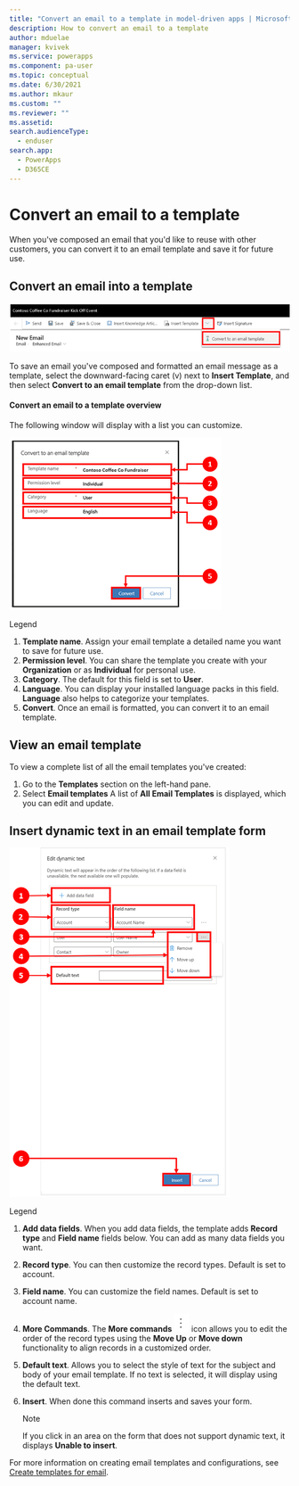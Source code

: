 ```yaml
---
title: "Convert an email to a template in model-driven apps | MicrosoftDocs"
description: How to convert an email to a template
author: mduelae
manager: kvivek
ms.service: powerapps
ms.component: pa-user
ms.topic: conceptual
ms.date: 6/30/2021
ms.author: mkaur
ms.custom: ""
ms.reviewer: ""
ms.assetid: 
search.audienceType: 
  - enduser
search.app: 
  - PowerApps
  - D365CE
---
```


# Convert an email to a template

When you've composed an email that you'd like to reuse with other customers, you can convert it to an email template and save it for future use.

## Convert an email into a template 

   ![Convert an email to a template](media\email-how-to-insert-an-email-template-1c.png "Convert an email to a template")

   To save an email you've composed and formatted an email message as a template, select the downward-facing caret (v) next to **Insert Template**, and then select **Convert to an email template** from the drop-down list.

#### Convert an email to a template overview
The following window will display with a list you can customize.

   ![How to convert an email to a template](media\email-how-to-insert-an-email-template-1d.png "How to convert an email to a template")

Legend 
   1. **Template name**. Assign your email template a detailed name you want to save for future use.
   2. **Permission level**. You can share the template you create with your **Organization** or as  **Individual** for personal use.
   3. **Category**. The default for this field is set to **User**.
   4. **Language**. You can display your installed language packs in this field. **Language** also helps to categorize your templates. 
   5. **Convert**. Once an email is formatted, you can convert it to an email template.


## View an email template

To view a complete list of all the email templates you've created: 

1. Go to the **Templates** section on the left-hand pane. 
2. Select **Email templates**
   A list of **All Email Templates** is displayed, which you can edit and update.

## Insert dynamic text in an email template form

   ![How to insert dynamic text in an email template form](media\email-how-to-insert-dynamic-text-1a.png "How to insert dynamic text in an email template form")

   Legend 
   1. **Add data fields**. When you add data fields, the template adds **Record type** and **Field name** fields below. You can add as many data fields you want.
   2. **Record type**. You can then customize the record types. Default is set to account.
   3. **Field name**. You can customize the field names. Default is set to account name.
   4. **More Commands**. The **More commands** ![More commands icon](media\timeline-more-commands-icon.png "more commands icon") icon allows you to edit the order of the record types using the **Move Up** or **Move down** functionality to align records in a customized order.
   5. **Default text**. Allows you to select the style of text for the subject and body of your email template. If no text is selected, it will display using the default text.
   6. **Insert**. When done this command inserts and saves your form.

      > [!Note] 
      > If you click in an area on the form that does not support dynamic text, it displays **Unable to insert**.

   For more information on creating email templates and configurations, see [Create templates for email](/power-platform/admin/create-templates-email).

